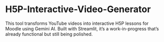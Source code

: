 # H5P-Interactive-Video-Generator
This tool transforms YouTube videos into interactive H5P lessons for Moodle using Gemini AI. Built with Streamlit, it’s a work-in-progress that’s already functional but still being polished. 
